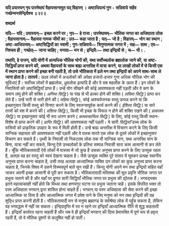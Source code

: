  **यदि प्रयास्यन् नृप पारमेष्ठ्यं** **वैहायसानामुत यद् विहारम् ।** **अष्टाधिपत्यं गुण** **-** **सन्निवाये** **सहैव गच्छेन्मनसेन्द्रियैश्च ॥ २२॥** 

**शब्दार्थ** 

**यदि—** **यदि** **; प्रयास्यन्—** **इच्छा करने पर** **; नृप—** **हे राजा** **; पारमेष्ठ्यम्—** **भौतिक जगत का अधिष्ठाता लोक** **; वैहायसानाम्—** **वैहायस नामक जीवों का** **; उत—** **कहा जाता है** **; यत्—** **जो है** **; विहारम्—** **भोग का स्थान** **; अष्ट-आधिपत्यम्—** **अष्टसिद्धियों का** **स्वामी** **; गुण-सन्निवाये—** **त्रिगुणात्मक जगत में** **; सह—** **साथ** **; एव—** **निश्चय ही** **; गच्छेत्—** **जाना चाहिए** **; मनसा—** **मन से** **;** **इन्द्रियै:—** **तथा इन्द्रियों से** **; च—** **भी।** **.** 

**तथापि, हे राजन्, यदि योगी में अत्यधिक भौतिक भोगों की, यथा सर्वोच्चलोक ब्रह्मलोक** **जाने की, या अष्ट-सिद्धियाँ प्राप्त करने की, अथवा वैहायसों के साथ बाह्य अन्तरिक्ष में यात्रा** **करने, या लाखों लोकों में से किसी एक में स्थान प्राप्त करने की इच्छा बनी रहती है, तो उसे** **भौतिकता में ढले मन तथा इन्द्रियों को अपने साथ-साथ ले जाना होता है।** **तात्पर्य :** ऊध्र्व लोकों में अधलोकों की अपेक्षा हजारों-हजार गुना अधिक भौतिक भोग की सुविधाएं हैं। सर्वोच्च लोकों में ब्रह्मलोक, ध्रुवलोक इत्यादि हैं और वे सब महर्लोक के ऊपर हैं। इन लोकों के निवासियों को अष्टसिद्धियाँ प्राप्त हैं। उन्हें योग सीखने की कोई आवश्यकता नहीं पड़ती और वे कण के समान लघु होने की शक्ति ( *अणिमा सिद्धि* ) या पंख से भी हल्का होने की शक्ति ( *लघिमा* *सिद्धि* ) प्राप्त कर लेते हैं। उन्हें भारी से भारी होने की ( *महिमा सिद्धि* ), कोई आश्चर्यजनक वस्तु उत्पन्न करने या कि इच्छानुसार किसी वस्तु को विनष्ट करने के लिए स्वतन्त्रापूर्वक कार्य करने की ( *ईशित्व* *सिद्धि* ) या सारे तत्त्वों को वश में करने की ( *वशित्व सिद्धि* ), किसी भी इच्छा के विफल न होने की शक्ति रखने की ( *प्राकाश्य सिद्धि* ) या इच्छानुसार कोई भी रूप धारण करने ( *कामवसायिता सिद्धि* ) के लिए, कोई वस्तु किसी स्थान-विशेष से प्राप्त करने की ( *प्राप्ति सिद्धि* ) की आवश्यकता नहीं पड़ती। ये सारी *सिद्धियाँ* उच्च लोक के वासियों को प्राकृतिक उपहार के रूप में मिली होती हैं। उन्हें बाह्य अन्तरिक्ष में विचरण करने के लिए किसी यान्त्रिक सहायता की आवश्यकता नहीं पड़ती और वे पलक मारते एक लोक से दूसरे लोकों में इच्छानुसार विचरण कर सकते हैं। पृथ्वी के निवासी तो निकटतम लोक तक भी यान्त्रिक यान, यथा अन्तरिक्ष यान के बिना, यात्रा नहीं कर सकते, किन्तु ऐसे उच्चलोकों के प्रतिभा सश्पन्न निवासी सारा काम आसानी से कर लेते हैं। चूँकि भौतिकतावादी ऐसे लोकों में वास्तव में जो कुछ है उसका अनुभव प्राप्त करने के लिए उत्सुक रहता है, अतएव वह हर वस्तु को स्वयं देखना चाहता है। जैसे उत्सुक व्यक्ति पूरे संसार में घूमकर प्रत्यक्ष स्थानीय अनुभव प्राप्त करना चाहता है, उसी तरह अल्पज्ञ आध्यात्मिक व्यक्ति उन लोकों का कुछ अनुभव प्राप्त करना चाहता है, जिनके विषय में उसने विस्मयपूर्ण बातें सुन रखी हैं। किन्तु योगी अपने मन तथा इन्द्रियों सहित वहाँ जाकर अपनी इच्छा आसानी से पूरी कर सकता है। भौतिकतावादी मस्तिष्क की मूल प्रवृत्ति भौतिक जगत पर प्रभुत्व जताने की है और यहाँ पर वॢणत सारी सिद्धियाँ भौतिक जगत पर प्रभुत्व की द्योतक हैं। भगवद्भक्त इतने महत्त्वाकांक्षी नहीं होते कि मिथ्या तथा क्षणभंगुर घटना पर प्रभुत्व जताना चाहें। इसके विपरित भक्त तो परम अधिष्ठाता भगवान् द्वारा शासित होना चाहते हैं। भगवान् या परम अधिष्ठाता की सेवा करने की इच्छा आध्यात्मिक या दिव्य है और आध्यात्मिक जगत में प्रवेश पाने के लिए मनुष्य को मन तथा इन्द्रियों की यह शुदि्ध प्राप्त करनी होती है। भौतिकतावादी मन से मनुष्य ब्रह्माण्ड के सर्वश्रेष्ठ लोक में पहुँच सकता है, लेकिन वह भगवद्धाम में नहीं जा सकता। इन्द्रियतृप्ति में रत न रहने पर इन्द्रियाँ आध्यात्मिक रीति से शुद्ध कहलाती हैं। इन्द्रियाँ कार्यरत रहना चाहती हैं और जब वे ही इन्द्रियाँ भगवान् की दिव्य प्रेमाभक्ति में पूर्ण रूप से प्रवृत्त रहती हैं, तो वे भौतिक दूषणों से कलुषित नहीं हो पातीं। 